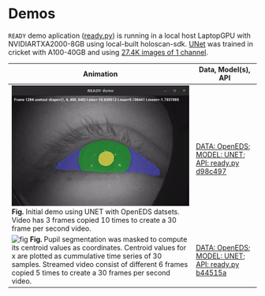 # Demos

`READY` demo aplication ([ready.py](/src/ready/apis/holoscan/ready/python/ready.py)) is running in a local host LaptopGPU with NVIDIARTXA2000-8GB using local-built holoscan-sdk. 
[UNet](src/ready/models/unet.py) was trained in cricket with A100-40GB  and using [27.4K images of 1 channel](data/openEDS/README.md). 

| Animation | Data, Model(s), API |
| --- | --- |
| ![fig](../../docs/figs/animations/ready-demo-2024-07-24_07.52.36-ezgif.com-video-to-gif-converter.gif) **Fig.** Initial demo using UNET with OpenEDS datsets. Video has 3 frames copied 10 times to create a 30 frame per second video. | [DATA: OpenEDS](../data/openEDS);  [MODEL: UNET](../data/openEDS/models); [API: ready.py d98c497](https://github.com/UCL/ready/blob/d98c497392ba7d91e9218fa5b73c75c629e3d29b/src/ready/apis/holoscan/ready/python/ready.py)
| ![fig](../../docs/figs/animations/ready-demo-2024-08-11_18.29.22-ezgif.com-video-to-gif-converter.gif) **Fig.** Pupil segmentation was masked to compute its centroid values as coordinates. Centroid values for x are plotted as cummulative time series of 30 samples. Streamed video consist of different 6 frames copied 5 times to create a 30 frames per second video. | [DATA: OpenEDS](../data/openEDS); [MODEL: UNET](../data/openEDS/models);  [API: ready.py b44515a](https://github.com/UCL/ready/blob/b44515a70727620187f20ea19c50c77f4cacbad6/src/ready/apis/holoscan/ready/python/ready.py)  |

